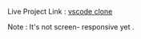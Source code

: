 Live Project Link : [vscode clone](https://vscodeclonee.netlify.app/)

Note : It's not screen- responsive yet .
